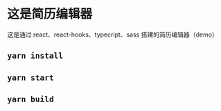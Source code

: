 # 这是简历编辑器

这是通过 react、react-hooks、typecript、sass 搭建的简历编辑器（demo）

## `yarn install`

## `yarn start`

## `yarn build`

